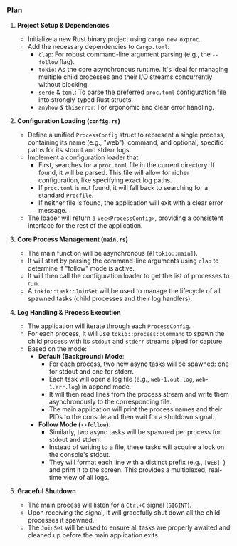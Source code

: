 ### Plan

1.  **Project Setup & Dependencies**
    *   Initialize a new Rust binary project using `cargo new oxproc`.
    *   Add the necessary dependencies to `Cargo.toml`:
        *   `clap`: For robust command-line argument parsing (e.g., the `--follow` flag).
        *   `tokio`: As the core asynchronous runtime. It's ideal for managing multiple child processes and their I/O streams concurrently without blocking.
        *   `serde` & `toml`: To parse the preferred `proc.toml` configuration file into strongly-typed Rust structs.
        *   `anyhow` & `thiserror`: For ergonomic and clear error handling.

2.  **Configuration Loading (`config.rs`)**
    *   Define a unified `ProcessConfig` struct to represent a single process, containing its name (e.g., "web"), command, and optional, specific paths for its stdout and stderr logs.
    *   Implement a configuration loader that:
        *   First, searches for a `proc.toml` file in the current directory. If found, it will be parsed. This file will allow for richer configuration, like specifying exact log paths.
        *   If `proc.toml` is not found, it will fall back to searching for a standard `Procfile`.
        *   If neither file is found, the application will exit with a clear error message.
    *   The loader will return a `Vec<ProcessConfig>`, providing a consistent interface for the rest of the application.

3.  **Core Process Management (`main.rs`)**
    *   The main function will be asynchronous (`#[tokio::main]`).
    *   It will start by parsing the command-line arguments using `clap` to determine if "follow" mode is active.
    *   It will then call the configuration loader to get the list of processes to run.
    *   A `tokio::task::JoinSet` will be used to manage the lifecycle of all spawned tasks (child processes and their log handlers).

4.  **Log Handling & Process Execution**
    *   The application will iterate through each `ProcessConfig`.
    *   For each process, it will use `tokio::process::Command` to spawn the child process with its `stdout` and `stderr` streams piped for capture.
    *   Based on the mode:
        *   **Default (Background) Mode**:
            *   For each process, two new async tasks will be spawned: one for stdout and one for stderr.
            *   Each task will open a log file (e.g., `web-1.out.log`, `web-1.err.log`) in append mode.
            *   It will then read lines from the process stream and write them asynchronously to the corresponding file.
            *   The main application will print the process names and their PIDs to the console and then wait for a shutdown signal.
        *   **Follow Mode (`--follow`)**:
            *   Similarly, two async tasks will be spawned per process for stdout and stderr.
            *   Instead of writing to a file, these tasks will acquire a lock on the console's stdout.
            *   They will format each line with a distinct prefix (e.g., `[WEB] `) and print it to the screen. This provides a multiplexed, real-time view of all logs.

5.  **Graceful Shutdown**
    *   The main process will listen for a `Ctrl+C` signal (`SIGINT`).
    *   Upon receiving the signal, it will gracefully shut down all the child processes it spawned.
    *   The `JoinSet` will be used to ensure all tasks are properly awaited and cleaned up before the main application exits.
